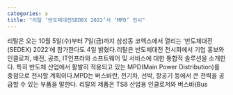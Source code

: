 ```yaml
---
categories: a
title: "리탈 ‘반도체대전SEDEX 2022’서 ‘MPD’ 전시"
---
```

리탈은 오는 10월 5일(수)부터 7일(금)까지 삼성동 코엑스에서 열리는 ‘반도체대전(SEDEX) 2022’에 참가한다도 4일 밝혔다.리탈은 반도체대전 전시회에서 기업 홍보와 인클로저, 배전, 공조, IT인프라와 소프트웨어 및 서비스에 대한 통합적 솔루션을 소개한다. 특히 반도체 산업에서 활발히 적용되고 있는 MPD(Main Power Distribution)를 중점으로 전시할 계획이다.MPD는 버스바란, 전기차, 선박, 항공기 등에서 큰 전력을 공급할 수 있는 부품을 말한다. 리탈의 제품은 TS8 산업용 인클로저와 버스바(Bus